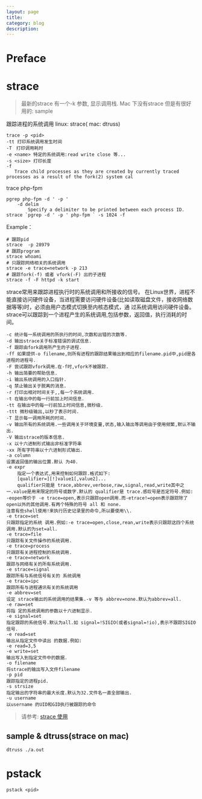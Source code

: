 ```yaml
---
layout: page
title:
category: blog
description:
---
```

# Preface


# strace
> 最新的strace 有一个-k 参数, 显示调用栈. Mac 下没有strace 但是有很好用的: sample

跟踪进程的系统调用
linux: strace( mac: dtruss)

	trace -p <pid>
	-tt 打印系统调用发生时间
	-T　打印调用耗时
	-e <name> 特定的系统调用:read write close 等...
	-s <size> 打印长度
	-f
	   Trace child processes as they are created by currently traced processes as a result of the fork(2) system cal

trace php-fpm

	pgrep php-fpm -d ' -p '
		-d delim
			Specify a delimiter to be printed between each process ID.
	strace `pgrep -d ' -p ' php-fpm ` -s 1024 -f

Example：

	# 跟踪pid
	strace  -p 28979
	# 跟踪program
	strace whoami
	# 只跟踪网络相关的系统调用
	strace -e trace=network -p 213
	# 跟踪fork(-f) 或者 vfork(-F) 出的子进程
	strace -f -F httpd -k start

strace常用来跟踪进程执行时的系统调用和所接收的信号。 在Linux世界，进程不能直接访问硬件设备，当进程需要访问硬件设备(比如读取磁盘文件，接收网络数据等等)时，必须由用户态模式切换至内核态模式，通 过系统调用访问硬件设备。strace可以跟踪到一个进程产生的系统调用,包括参数，返回值，执行消耗的时间。

	-c 统计每一系统调用的所执行的时间,次数和出错的次数等.
	-d 输出strace关于标准错误的调试信息.
	-f 跟踪由fork调用所产生的子进程.
	-ff 如果提供-o filename,则所有进程的跟踪结果输出到相应的filename.pid中,pid是各进程的进程号.
	-F 尝试跟踪vfork调用.在-f时,vfork不被跟踪.
	-h 输出简要的帮助信息.
	-i 输出系统调用的入口指针.
	-q 禁止输出关于脱离的消息.
	-r 打印出相对时间关于,,每一个系统调用.
	-t 在输出中的每一行前加上时间信息.
	-tt 在输出中的每一行前加上时间信息,微秒级.
	-ttt 微秒级输出,以秒了表示时间.
	-T 显示每一调用所耗的时间.
	-v 输出所有的系统调用.一些调用关于环境变量,状态,输入输出等调用由于使用频繁,默认不输出.
	-V 输出strace的版本信息.
	-x 以十六进制形式输出非标准字符串
	-xx 所有字符串以十六进制形式输出.
	-a column
	设置返回值的输出位置.默认 为40.
	-e expr
		指定一个表达式,用来控制如何跟踪.格式如下:
		[qualifier=][!]value1[,value2]...
		qualifier只能是 trace,abbrev,verbose,raw,signal,read,write其中之一.value是用来限定的符号或数字.默认的 qualifier是 trace.感叹号是否定符号.例如:
	-eopen等价于 -e trace=open,表示只跟踪open调用.而-etrace!=open表示跟踪除了open以外的其他调用.有两个特殊的符号 all 和 none.
	注意有些shell使用!来执行历史记录里的命令,所以要使用\\.
	-e trace=set
	只跟踪指定的系统 调用.例如:-e trace=open,close,rean,write表示只跟踪这四个系统调用.默认的为set=all.
	-e trace=file
	只跟踪有关文件操作的系统调用.
	-e trace=process
	只跟踪有关进程控制的系统调用.
	-e trace=network
	跟踪与网络有关的所有系统调用.
	-e strace=signal
	跟踪所有与系统信号有关的 系统调用
	-e trace=ipc
	跟踪所有与进程通讯有关的系统调用
	-e abbrev=set
	设定 strace输出的系统调用的结果集.-v 等与 abbrev=none.默认为abbrev=all.
	-e raw=set
	将指 定的系统调用的参数以十六进制显示.
	-e signal=set
	指定跟踪的系统信号.默认为all.如 signal=!SIGIO(或者signal=!io),表示不跟踪SIGIO信号.
	-e read=set
	输出从指定文件中读出 的数据.例如:
	-e read=3,5
	-e write=set
	输出写入到指定文件中的数据.
	-o filename
	将strace的输出写入文件filename
	-p pid
	跟踪指定的进程pid.
	-s strsize
	指定输出的字符串的最大长度.默认为32.文件名一直全部输出.
	-u username
	以username 的UID和GID执行被跟踪的命令

> 请参考: [strace 使用](http://www.cnblogs.com/ggjucheng/archive/2012/01/08/2316692.html)

## sample & dtruss(strace on mac)

	dtruss ./a.out

# pstack

	pstack <pid>

